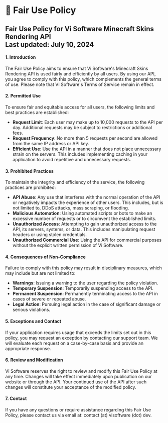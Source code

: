 # 📔 Fair Use Policy

**Fair Use Policy for Vi Software Minecraft Skins Rendering API**\
**Last updated: July 10, 2024**
-------------------------------

#### 1. Introduction

The Fair Use Policy aims to ensure that Vi Software's Minecraft Skins Rendering API is used fairly and efficiently by all users. By using our API, you agree to comply with this policy, which complements the general terms of use. Please note that VI Software's Terms of Service remain in effect.

#### 2. Permitted Use

To ensure fair and equitable access for all users, the following limits and best practices are established:

* **Request Limit**: Each user may make up to 10,000 requests to the API per day. Additional requests may be subject to restrictions or additional fees.
* **Request Frequency**: No more than 5 requests per second are allowed from the same IP address or API key.
* **Efficient Use**: Use the API in a manner that does not place unnecessary strain on the servers. This includes implementing caching in your application to avoid repetitive and unnecessary requests.

#### 3. Prohibited Practices

To maintain the integrity and efficiency of the service, the following practices are prohibited:

* **API Abuse**: Any use that interferes with the normal operation of the API or negatively impacts the experience of other users. This includes, but is not limited to, DDoS attacks, mass scraping, or flooding.
* **Malicious Automation**: Using automated scripts or bots to make an excessive number of requests or to circumvent the established limits.
* **Unauthorized Access**: Attempting to gain unauthorized access to the API, its servers, systems, or data. This includes manipulating request headers or using stolen credentials.
* **Unauthorized Commercial Use**: Using the API for commercial purposes without the explicit written permission of Vi Software.

#### 4. Consequences of Non-Compliance

Failure to comply with this policy may result in disciplinary measures, which may include but are not limited to:

* **Warnings**: Issuing a warning to the user regarding the policy violation.
* **Temporary Suspension**: Temporarily suspending access to the API.
* **Permanent Suspension**: Permanently terminating access to the API in cases of severe or repeated abuse.
* **Legal Action**: Pursuing legal action in the case of significant damage or serious violations.

#### 5. Exceptions and Contact

If your application requires usage that exceeds the limits set out in this policy, you may request an exception by contacting our support team. We will evaluate each request on a case-by-case basis and provide an appropriate response.

#### 6. Review and Modification

Vi Software reserves the right to review and modify this Fair Use Policy at any time. Changes will take effect immediately upon publication on our website or through the API. Your continued use of the API after such changes will constitute your acceptance of the modified policy.

#### 7. Contact

If you have any questions or require assistance regarding this Fair Use Policy, please contact us via email at: contact (at) visoftware (dot) dev.
